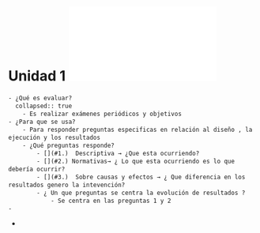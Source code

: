 # Unidad 1 ![📑](../assets/Unidad1_Impact_Evaluation_1637839735097_0.pdf)
	- ¿Qué es evaluar?
	  collapsed:: true
		- Es realizar exámenes periódicos y objetivos
	- ¿Para que se usa?
		- Para responder preguntas especificas en relación al diseño , la ejecución y los resultados
		- ¿Qué preguntas responde?
			- [](#1.)  Descriptiva → ¿Que esta ocurriendo?
			- [](#2.) Normativas→ ¿ Lo que esta ocurriendo es lo que debería ocurrir?
			- [](#3.)  Sobre causas y efectos → ¿ Que diferencia en los resultados genero la intevención?
			- ¿ Un que preguntas se centra la evolución de resultados ?
				- Se centra en las preguntas 1 y 2
	-
-